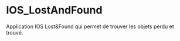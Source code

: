 # IOS_LostAndFound


Application IOS Lost&amp;Found qui permet de trouver les objets perdu et trouvé.


